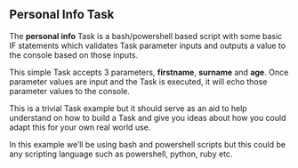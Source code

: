 ## Personal Info Task

The **personal info** Task is a bash/powershell based script with some basic IF statements which validates Task parameter inputs and outputs a value to the console based on those inputs.

This simple Task accepts 3 parameters, **firstname**, **surname** and **age**. Once parameter values are input and the Task is executed, it will echo those parameter values to the console.

This is a trivial Task example but it should serve as an aid to help understand on how to build a Task and give you ideas about how you could adapt this for your own real world use. 

In this example we’ll be using bash and powershell scripts but this could be any scripting language such as powershell, python, ruby etc.